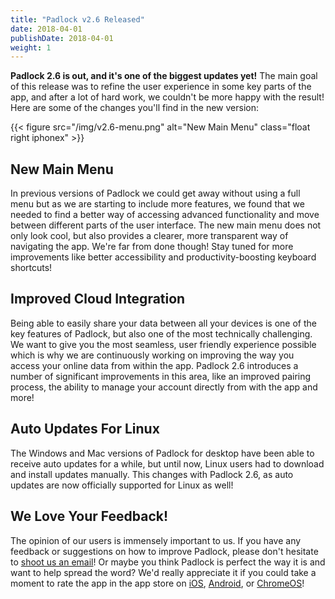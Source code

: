 ```yaml
---
title: "Padlock v2.6 Released"
date: 2018-04-01
publishDate: 2018-04-01
weight: 1
---
```


**Padlock 2.6 is out, and it's one of the biggest updates yet!** The main goal
of this release was to refine the user experience in some key parts of the
app, and after a lot of hard work, we couldn't be more happy with the result!
Here are some of the changes you'll find in the new version:

{{< figure src="/img/v2.6-menu.png" alt="New Main Menu" class="float right iphonex" >}}

## New Main Menu

In previous versions of Padlock we could get away without using a full menu but
as we are starting to include more features, we found that we needed to find a
better way of accessing advanced functionality and move between different parts
of the user interface. The new main menu does not only look cool, but also
provides a clearer, more transparent way of navigating the app. We're far from
done though! Stay tuned for more improvements like better accessibility and
productivity-boosting keyboard shortcuts!


## Improved Cloud Integration

Being able to easily share your data between all your devices is one of the
key features of Padlock, but also one of the most technically challenging.
We want to give you the most seamless, user friendly experience possible
which is why we are continuously working on improving the way you access
your online data from within the app. Padlock 2.6 introduces a number of
significant improvements in this area, like an improved pairing process,
the ability to manage your account directly from with the app and more!


## Auto Updates For Linux

The Windows and Mac versions of Padlock for desktop have been able to receive
auto updates for a while, but until now, Linux users had to download and
install updates manually. This changes with Padlock 2.6, as auto updates
are now officially supported for Linux as well!

## We Love Your Feedback!

The opinion of our users is immensely important to us. If you have any feedback
or suggestions on how to improve Padlock, please don't hesitate to [shoot us an
email](mailto:support@padlock.io)! Or maybe you think Padlock is perfect the
way it is and want to help spread the word? We'd really appreciate it if
you could take a moment to rate the app in the app store on [iOS](https://itunes.apple.com/app/id871710139),
[Android](https://play.google.com/store/apps/details?id=com.maklesoft.padlock),
or
[ChromeOS](https://chrome.google.com/webstore/detail/padlock/npkoefjfcjbknoeadfkbcdpbapaamcif)!
